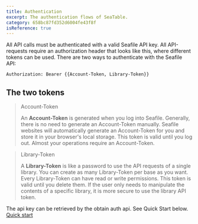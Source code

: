 ```yaml
---
title: Authentication
excerpt: The authentication flows of SeaTable.
category: 658bc87fd352d6004fe43f8f
isReference: true
---
```


All API calls must be authenticated with a valid Seafile API key. 
All API-requests require an authorization header that looks like this, where different tokens can be used.
There are two ways to authenticate with the Seafile API: 

`Authorization: Bearer {{Account-Token, Library-Token}}`

## The two tokens

> Account-Token
>
> An **Account-Token** is generated when you log into Seafile. Generally, there is no need to generate an Account-Token manually.
> Seafile websites will automatically generate an Account-Token for you and store it in your browser's local storage. This token is valid until you log out.
> Almost your operations require an Account-Token.

> Library-Token
>
> A **Library-Token** is like a password to use the API requests of a single library. 
> You can create as many Library-Token per base as you want. Every Library-Token can have read or write permissions. This token is valid until you delete them.
> If the user only needs to manipulate the contents of a specific library, it is more secure to use the library API token.

The api key can be retrieved by the obtain auth api. See Quick Start below.  
[Quick start](https://seafile-api.readme.io/reference/post_api-v2-1-via-repo-token-sync-batch-move-item)